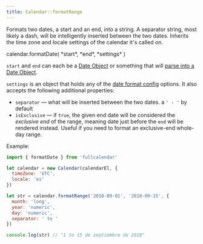 ```yaml
---
title: Calendar::formatRange
---
```


Formats two dates, a start and an end, into a string. A separator string, most likely a dash, will be intelligently inserted between the two dates. Inherits the time zone and locale settings of the calendar it's called on.

<div class='spec' markdown='1'>
calendar.formatDate( *start*, *end*, *settings* )
</div>

`start` and `end` can each be a [Date Object](date-object) or something that will [parse into a Date Object](date-parsing).

`settings` is an object that holds any of the [date format config](date-formatting) options. It also accepts the following additional properties:

- `separator` &mdash; what will be inserted between the two dates. a `' - '` by default
- `isExclusive` &mdash; if `true`, the given end date will be considered the *exclusive end* of the range, meaning date just before the `end` will be rendered instead. Useful if you need to format an exclusive-end whole-day range.

Example:

```js
import { formatDate } from 'fullcalendar'

let calendar = new Calendar(calendarEl, {
  timeZone: 'UTC',
  locale: 'es'
})

let str = calendar.formatRange('2018-09-01', '2018-09-15', {
  month: 'long',
  year: 'numeric',
  day: 'numeric',
  separator: ' to '
})

console.log(str) // "1 to 15 de septiembre de 2018"
```
